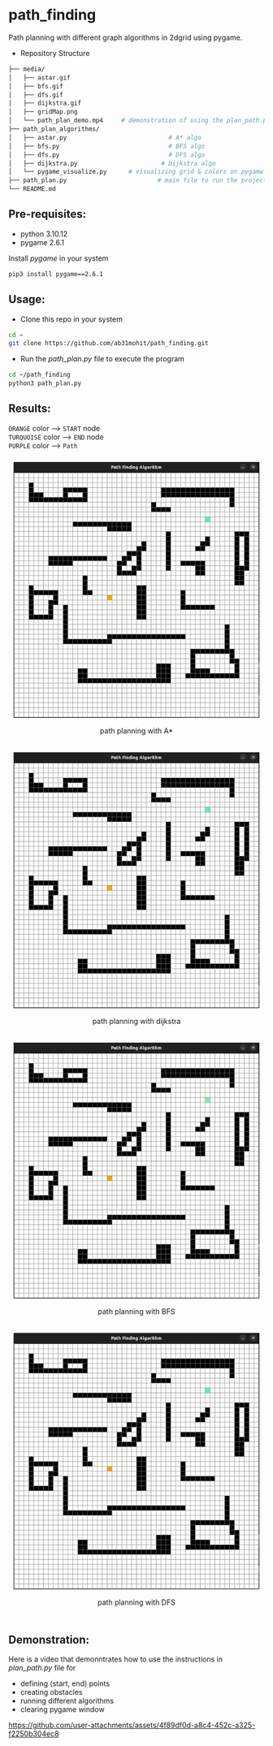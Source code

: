 # path_finding
Path planning with different graph algorithms in 2dgrid using pygame.     
- Repository Structure
```bash
├── media/
│   ├── astar.gif
│   ├── bfs.gif
│   ├── dfs.gif
│   ├── dijkstra.gif
│   ├── gridMap.png           
│   └── path_plan_demo.mp4     # demonstration of using the plan_path.py file
├── path_plan_algorithms/
│   ├── astar.py                            # A* algo
│   ├── bfs.py                              # BFS algo  
│   ├── dfs.py                              # DFS algo
│   ├── dijkstra.py                       # Dijkstra algo
│   └── pygame_visualize.py      # visualizing grid & colors on pygamw window
├── path_plan.py                         # main file to run the project
└── README.md
```

## Pre-requisites:
- python 3.10.12
- pygame 2.6.1    

Install *pygame* in your system
```bash
pip3 install pygame==2.6.1
```

## Usage:    
- Clone this repo in your system

```bash
cd ~
git clone https://github.com/ab31mohit/path_finding.git
```

- Run the *path_plan.py* file to execute the program

```bash
cd ~/path_finding
python3 path_plan.py
```

## Results:

`ORANGE` color --> `START` node      
`TURQUOISE` color --> `END` node    
`PURPLE` color --> `Path`

<!-- <div align="left">
    <div style="display: inline-block; text-align: center; margin: 10px;">
        <img src="media/gridMap.png" width="500" />
        <p>Grid Map after adding osbtacles & (start, end) point</p>
    </div> -->

<!-- GIF Demonstrations -->
<div align="left">
    <div style="display: inline-block; text-align: center; margin: 10px;">
        <img src="media/astar.gif" width="500" />
        <p>path planning with A*</p>
    </div>
    <div style="display: inline-block; text-align: center; margin: 10px;">
        <img src="media/dijkstra.gif" width="500" />
        <p>path planning with dijkstra</p>
    </div>
</div>      
<div align="left">
    <div style="display: inline-block; text-align: center; margin: 10px;">
        <img src="media/bfs.gif" width="500" />
        <p>path planning with BFS</p>
    </div>
    <div style="display: inline-block; text-align: center; margin: 10px;">
        <img src="media/dfs.gif" width="500" />
        <p>path planning with DFS</p>
    </div>
</div>

## Demonstration:
Here is a video that demonntrates how to use the instructions in *plan_path.py* file for    
- defining (start, end) points
- creating obstacles
- running different algorithms
- clearing pygame window    

https://github.com/user-attachments/assets/4f89df0d-a8c4-452c-a325-f2250b304ec8